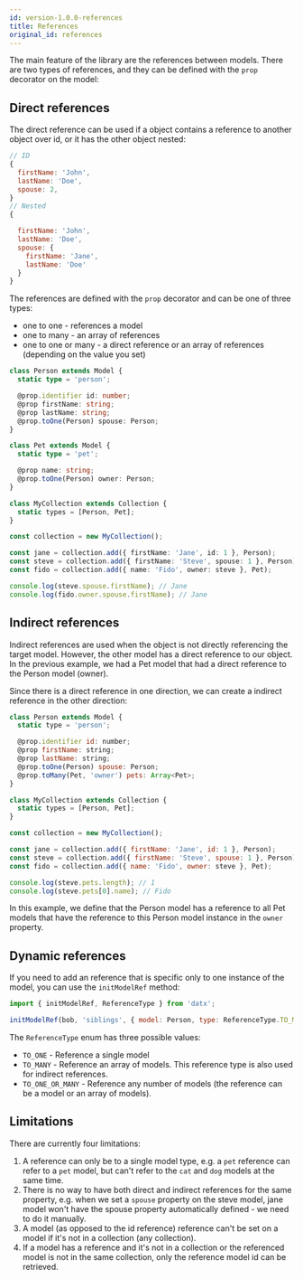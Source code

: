 ```yaml
---
id: version-1.0.0-references
title: References
original_id: references
---
```


The main feature of the library are the references between models. There are two types of references, and they can be defined with the `prop` decorator on the model:

## Direct references

The direct reference can be used if a object contains a reference to another object over id, or it has the other object nested:

```javascript
// ID
{
  firstName: 'John',
  lastName: 'Doe',
  spouse: 2,
}
// Nested
{

  firstName: 'John',
  lastName: 'Doe',
  spouse: {
    firstName: 'Jane',
    lastName: 'Doe'
  }
}
```

The references are defined with the `prop` decorator and can be one of three types:

- one to one - references a model
- one to many - an array of references
- one to one or many - a direct reference or an array of references (depending on the value you set)

```typescript
class Person extends Model {
  static type = 'person';

  @prop.identifier id: number;
  @prop firstName: string;
  @prop lastName: string;
  @prop.toOne(Person) spouse: Person;
}

class Pet extends Model {
  static type = 'pet';

  @prop name: string;
  @prop.toOne(Person) owner: Person;
}

class MyCollection extends Collection {
  static types = [Person, Pet];
}

const collection = new MyCollection();

const jane = collection.add({ firstName: 'Jane', id: 1 }, Person);
const steve = collection.add({ firstName: 'Steve', spouse: 1 }, Person);
const fido = collection.add({ name: 'Fido', owner: steve }, Pet);

console.log(steve.spouse.firstName); // Jane
console.log(fido.owner.spouse.firstName); // Jane
```

## Indirect references

Indirect references are used when the object is not directly referencing the target model. However, the other model has a direct reference to our object.
In the previous example, we had a Pet model that had a direct reference to the Person model (owner).

Since there is a direct reference in one direction, we can create a indirect reference in the other direction:

```javascript
class Person extends Model {
  static type = 'person';

  @prop.identifier id: number;
  @prop firstName: string;
  @prop lastName: string;
  @prop.toOne(Person) spouse: Person;
  @prop.toMany(Pet, 'owner') pets: Array<Pet>;
}

class MyCollection extends Collection {
  static types = [Person, Pet];
}

const collection = new MyCollection();

const jane = collection.add({ firstName: 'Jane', id: 1 }, Person);
const steve = collection.add({ firstName: 'Steve', spouse: 1 }, Person);
const fido = collection.add({ name: 'Fido', owner: steve }, Pet);

console.log(steve.pets.length); // 1
console.log(steve.pets[0].name); // Fido
```

In this example, we define that the Person model has a reference to all Pet models that have the reference to this Person model instance in the `owner` property.

## Dynamic references

If you need to add an reference that is specific only to one instance of the model, you can use the `initModelRef` method:

```javascript
import { initModelRef, ReferenceType } from 'datx';

initModelRef(bob, 'siblings', { model: Person, type: ReferenceType.TO_MANY }, [john]);
```

The `ReferenceType` enum has three possible values:

- `TO_ONE` - Reference a single model
- `TO_MANY` - Reference an array of models. This reference type is also used for indirect references.
- `TO_ONE_OR_MANY` - Reference any number of models (the reference can be a model or an array of models).

## Limitations

There are currently four limitations:

1. A reference can only be to a single model type, e.g. a `pet` reference can refer to a `pet` model, but can't refer to the `cat` and `dog` models at the same time.
2. There is no way to have both direct and indirect references for the same property, e.g. when we set a `spouse` property on the steve model, jane model won't have the spouse property automatically defined - we need to do it manually.
3. A model (as opposed to the id reference) reference can't be set on a model if it's not in a collection (any collection).
4. If a model has a reference and it's not in a collection or the referenced model is not in the same collection, only the reference model id can be retrieved.
